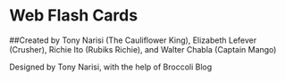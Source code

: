 # Web Flash Cards 

##Created by Tony Narisi (The Cauliflower King), Elizabeth Lefever (Crusher), Richie Ito (Rubiks Richie), and Walter Chabla (Captain Mango)

Designed by Tony Narisi, with the help of Broccoli Blog
